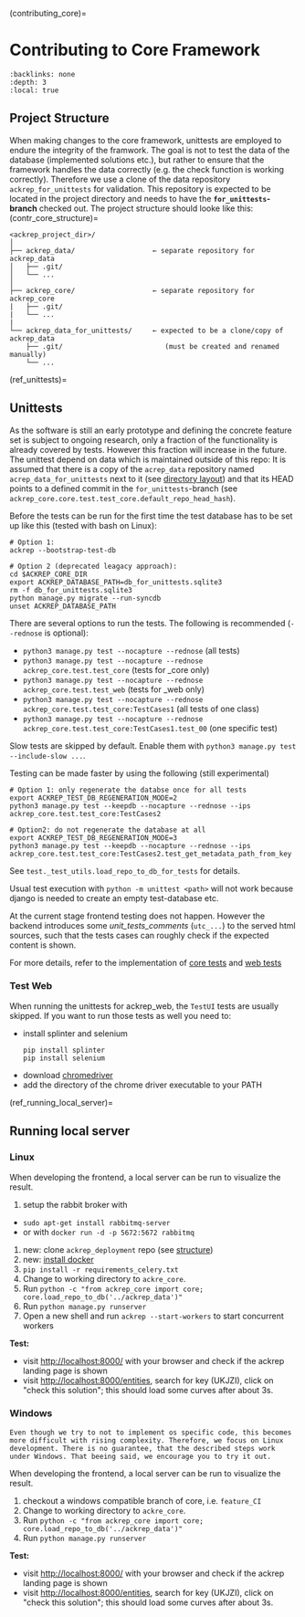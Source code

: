 (contributing_core)=
# Contributing to Core Framework

```{contents} Table of contents
:backlinks: none
:depth: 3
:local: true
```

## Project Structure
When making changes to the core framework, unittests are employed to endure the integrity of the framwork. The goal is not to test the data of the database (implemented solutions etc.), but rather to ensure that the framework handles the data correctly (e.g. the check function is working correctly). Therefore we use a clone of the data repository `ackrep_for_unittests` for validation. This repository is expected to be located in the project directory and needs to have the **`for_unittests`-branch** checked out. The project structure should looke like this:
(contr_core_structure)=

    <ackrep_project_dir>/
    │
    ├── ackrep_data/                   ← separate repository for ackrep_data
    │   ├── .git/
    │   └── ...
    │
    ├── ackrep_core/                   ← separate repository for ackrep_core
    |   ├── .git/
    |   └── ...
    |
    └── ackrep_data_for_unittests/     ← expected to be a clone/copy of ackrep_data
        ├── .git/                         (must be created and renamed manually)
        └── ...

(ref_unittests)=
## Unittests

As the software is still an early prototype and defining the concrete feature set is subject to ongoing research, only a fraction of the functionality is already covered by tests. However this fraction will increase in the future. The unittest depend on data which is maintained outside of this repo: It is assumed that there is a copy of the `acrep_data` repository named `acrep_data_for_unittests` next to it (see [directory layout](contr_core_structure)) and that its HEAD points to a defined commit in the `for_unittests`-branch (see `ackrep_core.core.test.test_core.default_repo_head_hash`).

Before the tests can be run for the first time the test database has to be set up like this
(tested with bash on Linux):

```
# Option 1: 
ackrep --bootstrap-test-db

# Option 2 (deprecated leagacy approach):
cd $ACKREP_CORE_DIR
export ACKREP_DATABASE_PATH=db_for_unittests.sqlite3
rm -f db_for_unittests.sqlite3
python manage.py migrate --run-syncdb
unset ACKREP_DATABASE_PATH
```

There are several options to run the tests. The following is recommended (`--rednose` is optional):

- `python3 manage.py test --nocapture --rednose` (all tests)
- `python3 manage.py test --nocapture --rednose ackrep_core.test.test_core` (tests for _core only)
- `python3 manage.py test --nocapture --rednose ackrep_core.test.test_web` (tests for _web only)
- `python3 manage.py test --nocapture --rednose ackrep_core.test.test_core:TestCases1` (all tests of one class)
- `python3 manage.py test --nocapture --rednose ackrep_core.test.test_core:TestCases1.test_00` (one specific test)

Slow tests are skipped by default. Enable them with `python3 manage.py test --include-slow ...`.


Testing can be made faster by using the following (still experimental)

```
# Option 1: only regenerate the databse once for all tests
export ACKREP_TEST_DB_REGENERATION_MODE=2
python3 manage.py test --keepdb --nocapture --rednose --ips ackrep_core.test.test_core:TestCases2

# Option2: do not regenerate the database at all
export ACKREP_TEST_DB_REGENERATION_MODE=3
python3 manage.py test --keepdb --nocapture --rednose --ips ackrep_core.test.test_core:TestCases2.test_get_metadata_path_from_key
```

See `test._test_utils.load_repo_to_db_for_tests` for details.


Usual test execution with  `python -m unittest <path>` will not work because django is needed to create an empty test-database etc.

At the current stage frontend testing does not happen. However the backend introduces some *unit_tests_comments* (`utc_...`) to the served html sources, such that the tests cases can roughly check if the expected content is shown.

For more details, refer to the implementation of [core tests](https://github.com/ackrep-org/ackrep_core/blob/main/ackrep_core/test/test_core.py) and [web tests](https://github.com/ackrep-org/ackrep_core/blob/main/ackrep_web/test/test_web.py)

### Test Web
When running the unittests for ackrep_web, the `TestUI` tests are usually skipped. If you want to run those tests as well you need to:
- install splinter and selenium
  ```
  pip install splinter
  pip install selenium
  ```
- download [chromedriver](https://chromedriver.chromium.org/home)
- add the directory of the chrome driver executable to your PATH

(ref_running_local_server)=
## Running local server
### Linux
When developing the frontend, a local server can be run to visualize the result.

1. setup the rabbit broker with
  - `sudo apt-get install rabbitmq-server`
  - or with `docker run -d -p 5672:5672 rabbitmq`
1. new: clone `ackrep_deployment` repo (see [structure](ackrep_complete_structure))
1. new: [install docker](install_docker)
1. `pip install -r requirements_celery.txt`
1. Change to working directory to `ackre_core`.
2. Run `python -c "from ackrep_core import core; core.load_repo_to_db('../ackrep_data')"`
3. Run `python manage.py runserver`
4. Open a new shell and run `ackrep --start-workers` to start concurrent workers

**Test:**
- visit <http://localhost:8000/> with your browser and check if the ackrep landing page is shown
- visit <http://localhost:8000/entities>, search for key (UKJZI), click on "check this solution"; this should load some curves after about 3s.

### Windows
```{note}
Even though we try to not to implement os specific code, this becomes more difficult with rising complexity. Therefore, we focus on Linux development. There is no guarantee, that the described steps work under Windows. That beeing said, we encourage you to try it out.
```
When developing the frontend, a local server can be run to visualize the result.

1. checkout a windows compatible branch of core, i.e. `feature_CI`
1. Change to working directory to `ackre_core`.
2. Run `python -c "from ackrep_core import core; core.load_repo_to_db('../ackrep_data')"`
3. Run `python manage.py runserver`

**Test:**
- visit <http://localhost:8000/> with your browser and check if the ackrep landing page is shown
- visit <http://localhost:8000/entities>, search for key (UKJZI), click on "check this solution"; this should load some curves after about 3s.